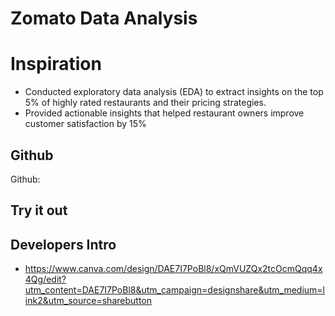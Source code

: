 # Zomato Data Analysis

# Inspiration
- Conducted exploratory data analysis (EDA) to extract insights on the top 5% of highly rated restaurants and their pricing strategies.
-  Provided actionable insights that helped restaurant owners improve customer satisfaction by 15%

  
## Github
Github: 


## Try it out

## Developers Intro
- https://www.canva.com/design/DAE7I7PoBl8/xQmVUZQx2tcOcmQqq4x4Qg/edit?utm_content=DAE7I7PoBl8&utm_campaign=designshare&utm_medium=link2&utm_source=sharebutton
